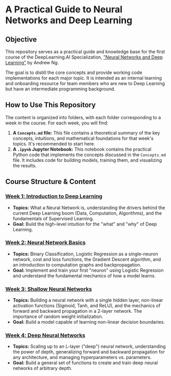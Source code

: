 # A Practical Guide to Neural Networks and Deep Learning

## Objective

This repository serves as a practical guide and knowledge base for the first course of the DeepLearning.AI Specialization, ["Neural Networks and Deep Learning"](https://www.coursera.org/learn/neural-networks-deep-learning) by Andrew Ng.

The goal is to distill the core concepts and provide working code implementations for each major topic. It is intended as an internal learning and onboarding resource for team members who are new to Deep Learning but have an intermediate programming background.

## How to Use This Repository

The content is organized into folders, with each folder corresponding to a week in the course. For each week, you will find:

1.  **A `Concepts.md` file:** This file contains a theoretical summary of the key concepts, intuitions, and mathematical foundations for that week's topics. It's recommended to start here.
2.  **A `.ipynb` Jupyter Notebook:** This notebook contains the practical Python code that implements the concepts discussed in the `Concepts.md` file. It includes code for building models, training them, and visualizing the results.

## Course Structure & Content

### [Week 1: Introduction to Deep Learning](/Week_1_Introduction_to_DL/)

* **Topics:** What a Neural Network is, understanding the drivers behind the current Deep Learning boom (Data, Computation, Algorithms), and the fundamentals of Supervised Learning.
* **Goal:** Build the high-level intuition for the "what" and "why" of Deep Learning.

### [Week 2: Neural Network Basics](./Week_2_Neural_Networks_Basics/)

* **Topics:** Binary Classification, Logistic Regression as a single-neuron network, cost and loss functions, the Gradient Descent algorithm, and an introduction to computation graphs and backpropagation.
* **Goal:** Implement and train your first "neuron" using Logistic Regression and understand the fundamental mechanics of how a model learns.

### [Week 3: Shallow Neural Networks](./Week_3_Shallow_Neural_Networks/)

* **Topics:** Building a neural network with a single hidden layer, non-linear activation functions (Sigmoid, Tanh, and ReLU), and the mechanics of forward and backward propagation in a 2-layer network. The importance of random weight initialization.
* **Goal:** Build a model capable of learning non-linear decision boundaries.

### [Week 4: Deep Neural Networks](./Week_4_Deep_Neural_Networks/)

* **Topics:** Scaling up to an L-layer ("deep") neural network, understanding the power of depth, generalizing forward and backward propagation for any architecture, and managing hyperparameters vs. parameters.
* **Goal:** Build a general set of functions to create and train deep neural networks of arbitrary depth.
